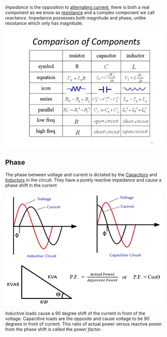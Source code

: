 
*Impedance* is the opposition to [alternating current](../Electricity.md), there is both a real component as we know as [resistance](Resistors.md) and a complex component we call *reactance*. Impedance possesses both magnitude and phase, unlike resistance which only has magnitude. 


![](../../Attachments/Pasted%20image%2020230122163847.png)


## Phase

The phase between voltage and current is dictated by the [Capacitors](Capacitors.md) and [Inductors](Inductors.md) in the circuit. They have a purely reactive impedance and cause a phase shift in the current

![](../../Attachments/Pasted%20image%2020230122190554.png)

Inductive loads cause a 90 degree shift of the current in front of the voltage. Capacitive loads are the opposite and cause voltage to be 90 degrees in front of current. This ratio of actual power versus reactive power from the phase shift is called the *power factor*. 